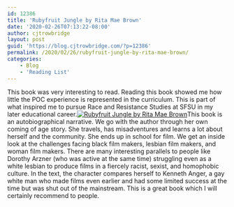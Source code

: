 ```yaml
---
id: 12386
title: 'Rubyfruit Jungle by Rita Mae Brown'
date: '2020-02-26T07:13:22-08:00'
author: cjtrowbridge
layout: post
guid: 'https://blog.cjtrowbridge.com/?p=12386'
permalink: /2020/02/26/rubyfruit-jungle-by-rita-mae-brown/
categories:
    - Blog
    - 'Reading List'
---
```


This book was very interesting to read. Reading this book showed me how little the POC experience is represented in the curriculum. This is part of what inspired me to pursue Race and Resistance Studies at SFSU in my later educational career.[![Rubyfruit Jungle by Rita Mae Brown](https://blog.cjtrowbridge.com/wp-content/uploads/2020/05/Rubyfruit-Jungle-by-Rita-Mae-Brown-1-1.jpg)](https://amzn.to/2AAn1FN)This book is an autobiographical narrative. We go with the author through her own coming of age story. She travels, has misadventures and learns a lot about herself and the community. She ends up in school for film. We get an inside look at the challenges facing black film makers, lesbian film makers, and woman film makers. There are many interesting parallels to people like Dorothy Arzner (who was active at the same time) struggling even as a white lesbian to produce films in a fiercely racist, sexist, and homophobic culture. In the text, the character compares herself to Kenneth Anger, a gay white man who made films even earlier and had some limited success at the time but was shut out of the mainstream. This is a great book which I will certainly recommend to people.